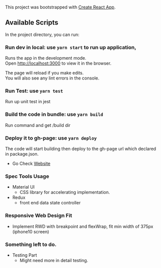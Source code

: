 This project was bootstrapped with [Create React App](https://github.com/facebook/create-react-app).
## Available Scripts

In the project directory, you can run:

### Run dev in local: use `yarn start` to run up application,

Runs the app in the development mode.<br />
Open [http://localhost:3000](http://localhost:3000) to view it in the browser.

The page will reload if you make edits.<br />
You will also see any lint errors in the console.

### Run Test: use `yarn test`
Run up unit test in jest

### Build the code in bundle: use `yarn build` 
Run command and get /build dir

### Deploy it to gh-page: use `yarn deploy`
The code will start building then deploy to the gh-page url which declared in package.json.
- Go Check [Website](https://pohsiu.github.io/shoppingcart-demo/)

### Spec Tools Usage
- Material UI
  - CSS library for accelerating implementation.
- Redux
  - front end data state controller

### Responsive Web Design Fit
- Implement RWD with breakpoint and flexWrap, fit min width of 375px (iphone10 screen)

### Something left to do.
- Testing Part
  - Might need more in detail testing.